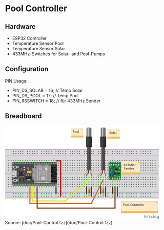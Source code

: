 # Pool Controller

## Hardware

* ESP32 Controller
* Temperature Sensor Pool
* Temperature Sensor Solar
* 433MHz-Switches for Solar- and Pool-Pumps

## Configuration

PIN Usage:
* PIN_DS_SOLAR = 16; // Temp Solar
* PIN_DS_POOL  = 17; // Temp Pool
* PIN_RSSWITCH = 18; // für 433MHz Sender

## Breadboard

<img src="./doc/Pool-Control_Steckplatine.png" />
Source: [doc/Pool-Control.fzz](doc/Pool-Control.fzz)
